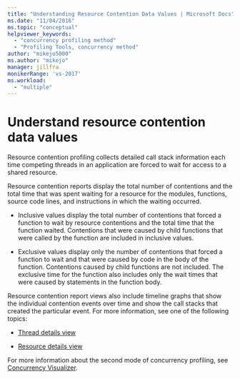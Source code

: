```yaml
---
title: "Understanding Resource Contention Data Values | Microsoft Docs"
ms.date: "11/04/2016"
ms.topic: "conceptual"
helpviewer_keywords:
  - "concurrency profiling method"
  - "Profiling Tools, concurrency method"
author: "mikejo5000"
ms.author: "mikejo"
manager: jillfra
monikerRange: 'vs-2017'
ms.workload:
  - "multiple"
---
```

# Understand resource contention data values

Resource contention profiling collects detailed call stack information each time competing threads in an application are forced to wait for access to a shared resource.

Resource contention reports display the total number of contentions and the total time that was spent waiting for a resource for the modules, functions, source code lines, and instructions in which the waiting occurred.

- Inclusive values display the total number of contentions that forced a function to wait by resource contentions and the total time that the function waited.  Contentions that were caused by child functions that were called by the function are included in inclusive values.

- Exclusive values display only the number of contentions that forced a function to wait and that were caused by code in the body of the function. Contentions caused by child functions are not included. The exclusive time for the function also includes only the wait times that were caused by statements in the function body.

Resource contention report views also include timeline graphs that show the individual contention events over time and show the call stacks that created the particular event. For more information, see one of the following topics:

- [Thread details view](../profiling/thread-details-view-contention-data.md)

- [Resource details view](../profiling/resource-details-view-contention-data.md)

For more information about the second mode of concurrency profiling, see [Concurrency Visualizer](../profiling/concurrency-visualizer.md).
